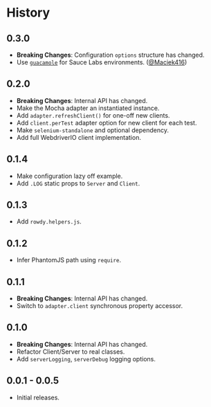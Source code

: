 History
=======

## 0.3.0
* **Breaking Changes**: Configuration `options` structure has changed.
* Use [`guacamole`](https://github.com/testarmada/guacamole) for Sauce Labs
  environments. ([@Maciek416][])

## 0.2.0

* **Breaking Changes**: Internal API has changed.
* Make the Mocha adapter an instantiated instance.
* Add `adapter.refreshClient()` for one-off new clients.
* Add `client.perTest` adapter option for new client for each test.
* Make `selenium-standalone` and optional dependency.
* Add full WebdriverIO client implementation.

## 0.1.4

* Make configuration lazy off example.
* Add `.LOG` static props to `Server` and `Client`.

## 0.1.3

* Add `rowdy.helpers.js`.

## 0.1.2

* Infer PhantomJS path using `require`.

## 0.1.1

* **Breaking Changes**: Internal API has changed.
* Switch to `adapter.client` synchronous property accessor.

## 0.1.0

* **Breaking Changes**: Internal API has changed.
* Refactor Client/Server to real classes.
* Add `serverLogging`, `serverDebug` logging options.

## 0.0.1 - 0.0.5

* Initial releases.

[@Maciek416]: https://github.com/Maciek416
[@ryan-roemer]: https://github.com/ryan-roemer
